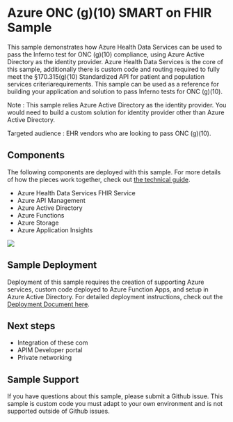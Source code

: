 # Azure ONC (g)(10) SMART on FHIR Sample

This sample demonstrates how Azure Health Data Services can be used to pass the Inferno test for ONC (g)(10) compliance, using Azure Active Directory as the identity provider. Azure Health Data Services is the core of this sample, additionally there is custom code and routing required to fully meet the §170.315(g)(10) Standardized API for patient and population services criteriarequirements. This sample can be used as a reference for building your application and solution to pass Inferno tests for ONC (g)(10).

Note : This sample relies Azure Active Directory as the identity provider. You would need to build a custom solution for identity provider other than Azure Active Directory.

Targeted audience : EHR vendors who are looking to pass ONC (g)(10).

## Components

The following components are deployed with this sample. For more details of how the pieces work together, check out [the technical guide](./docs/technical-guide.md).

- Azure Health Data Services FHIR Service
- Azure API Management
- Azure Active Directory
- Azure Functions
- Azure Storage
- Azure Application Insights

![](./docs/images/overview-architecture.png)

## Sample Deployment

Deployment of this sample requires the creation of supporting Azure services, custom code deployed to Azure Function Apps, and setup in Azure Active Directory. For detailed deployment instructions, check out the [Deployment Document here](./docs/deployment.md).

## Next steps

- Integration of these com
- APIM Developer portal
- Private networking

## Sample Support

If you have questions about this sample, please submit a Github issue. This sample is custom code you must adapt to your own environment and is not supported outside of Github issues.
